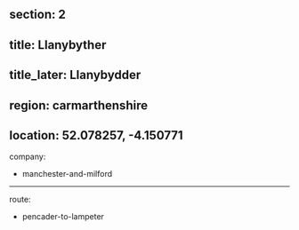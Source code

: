 section: 2
----
title: Llanybyther
----
title_later: Llanybydder
----
region: carmarthenshire
----
location: 52.078257, -4.150771
----
company:
- manchester-and-milford
----
route:
- pencader-to-lampeter

